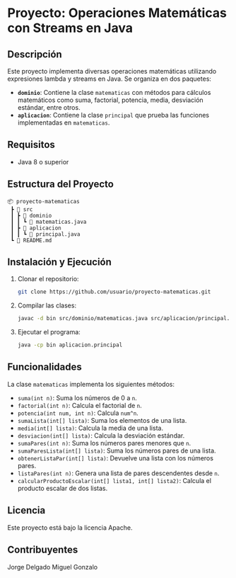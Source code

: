 # Proyecto: Operaciones Matemáticas con Streams en Java

## Descripción

Este proyecto implementa diversas operaciones matemáticas utilizando expresiones lambda y streams en Java. Se organiza en dos paquetes:

- **`dominio`**: Contiene la clase `matematicas` con métodos para cálculos matemáticos como suma, factorial, potencia, media, desviación estándar, entre otros.
- **`aplicacion`**: Contiene la clase `principal` que prueba las funciones implementadas en `matematicas`.

## Requisitos

- Java 8 o superior

## Estructura del Proyecto

```
📦 proyecto-matematicas
 ┣ 📂 src
 ┃ ┣ 📂 dominio
 ┃ ┃ ┗ 📜 matematicas.java
 ┃ ┣ 📂 aplicacion
 ┃ ┃ ┗ 📜 principal.java
 ┗ 📜 README.md
```

## Instalación y Ejecución

1. Clonar el repositorio:
   ```sh
   git clone https://github.com/usuario/proyecto-matematicas.git
   ```
2. Compilar las clases:
   ```sh
   javac -d bin src/dominio/matematicas.java src/aplicacion/principal.java
   ```
3. Ejecutar el programa:
   ```sh
   java -cp bin aplicacion.principal
   ```

## Funcionalidades

La clase `matematicas` implementa los siguientes métodos:

- `suma(int n)`: Suma los números de 0 a `n`.
- `factorial(int n)`: Calcula el factorial de `n`.
- `potencia(int num, int n)`: Calcula `num^n`.
- `sumaLista(int[] lista)`: Suma los elementos de una lista.
- `media(int[] lista)`: Calcula la media de una lista.
- `desviacion(int[] lista)`: Calcula la desviación estándar.
- `sumaPares(int n)`: Suma los números pares menores que `n`.
- `sumaParesLista(int[] lista)`: Suma los números pares de una lista.
- `obtenerListaPar(int[] lista)`: Devuelve una lista con los números pares.
- `listaPares(int n)`: Genera una lista de pares descendentes desde `n`.
- `calcularProductoEscalar(int[] lista1, int[] lista2)`: Calcula el producto escalar de dos listas.

## Licencia

Este proyecto está bajo la licencia Apache.

## Contribuyentes

Jorge Delgado
Miguel Gonzalo

